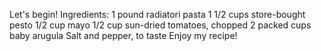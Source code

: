 Let's begin!
Ingredients:
1 pound radiatori pasta
1 1/2 cups store-bought pesto 
1/2 cup mayo 
1/2 cup sun-dried tomatoes, chopped
2 packed cups baby arugula
Salt and pepper, to taste
Enjoy my recipe!